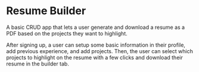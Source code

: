 # Resume Builder

A basic CRUD app that lets a user generate and download a resume as a PDF based on the projects they want to highlight.

After signing up, a user can setup some basic information in their profile, add previous experience, and add projects. 
Then, the user can select which projects to highlight on the resume with a few clicks and download their resume in the builder tab.
